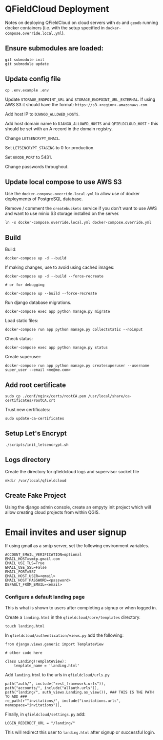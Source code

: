 # QFieldCloud Deployment

Notes on deploying QFieldCloud on cloud servers with `db` and `geodb` running docker containers (i.e. with the setup specified in `docker-compose.override.local.yml`).

## Ensure submodules are loaded:

```
git submodule init
git submodule update
```

## Update config file

```
cp .env.example .env
```

Update `STORAGE_ENDPOINT_URL` and `STORAGE_ENDPOINT_URL_EXTERNAL`. If using AWS S3 it should have the format: `https://s3.<region>.amazonaws.com`

Add host IP to `DJANGO_ALLOWED_HOSTS`. 

Add host domain name to `DJANGO_ALLOWED_HOSTS` and `QFIELDCLOUD_HOST` - this should be set with an A record in the domain registry.

Change `LETSENCRYPT_EMAIL`.

Set `LETSENCRYPT_STAGING` to 0 for production. 

Set `GEODB_PORT` to 5431.

Change passwords throughout. 

## Update local compose to use AWS S3

Use the `docker-compose.override.local.yml` to allow use of docker deployments of PostgreSQL database. 

Remove / comment the `createbuckets` service if you don't want to use AWS and want to use minio S3 storage installed on the server. 

```
ln -s docker-compose.override.local.yml docker-compose.override.yml
```

## Build


Build: 

```
docker-compose up -d --build
```

If making changes, use to avoid using cached images:

```
docker-compose up -d --build --force-recreate

# or for debugging

docker-compose up --build --force-recreate

```

Run django database migrations.
```
docker-compose exec app python manage.py migrate
```

Load static files:
```
docker-compose run app python manage.py collectstatic --noinput
```

Check status:

```
docker-compose exec app python manage.py status
```

Create superuser:

```
docker-compose run app python manage.py createsuperuser --username super_user --email <me@me.com>
```

## Add root certificate

```
sudo cp ./conf/nginx/certs/rootCA.pem /usr/local/share/ca-certificates/rootCA.crt
```

Trust new certificates:

```
sudo update-ca-certificates
```

## Setup Let's Encrypt

```
./scripts/init_letsencrypt.sh
```

## Logs directory
Create the directory for qfieldcloud logs and supervisor socket file

```
mkdir /var/local/qfieldcloud
```

## Create Fake Project

Using the django admin console, create an empyty init project which will allow creating cloud projects from within QGIS. 

# Email invites and user signup

If using gmail as a smtp server, set the following environment variables. 

```
ACCOUNT_EMAIL_VERIFICATION=optional
EMAIL_HOST=smtp.gmail.com
EMAIL_USE_TLS=True
EMAIL_USE_SSL=False
EMAIL_PORT=587
EMAIL_HOST_USER=<email>
EMAIL_HOST_PASSWORD=<password>
DEFAULT_FROM_EMAIL=<email>
```

### Configure a default landing page

This is what is shown to users after completing a signup or when logged in.

Create a `landing.html` in the `qfieldcloud/core/templates` directory:

```
touch landing.html
```

In `qfieldcloud/authentication/views.py` add the following:

```
from django.views.generic import TemplateView

# other code here

class Landing(TemplateView):
    template_name = 'landing.html'
```

Add `landing.html` to the urls in `qfieldcloud/urls.py`

```
path("auth/", include("rest_framework.urls")),
path("accounts/", include("allauth.urls")),
path("landing/", auth_views.Landing.as_view()), ### THIS IS THE PATH TO ADD ###
re_path(r"^invitations/", include("invitations.urls", namespace="invitations")),
```

Finally, in `qfieldcloud/settings.py` add:

```
LOGIN_REDIRECT_URL = "/landing/"
``` 

This will redirect this user to `landing.html` after signup or successful login. 

